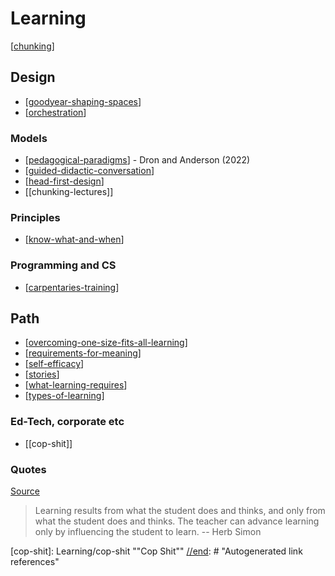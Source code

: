 # Learning
 
[[chunking]]

## Design

- [[goodyear-shaping-spaces]] 
- [[orchestration]]

### Models

- [[pedagogical-paradigms]] - Dron and Anderson (2022)
- [[guided-didactic-conversation]]
- [[head-first-design]]
- [[chunking-lectures]]

### Principles

- [[know-what-and-when]]

### Programming and CS

- [[carpentaries-training]]

## Path

- [[overcoming-one-size-fits-all-learning]]
- [[requirements-for-meaning]]
- [[self-efficacy]]
- [[stories]]
- [[what-learning-requires]]
- [[types-of-learning]]

### Ed-Tech, corporate etc

- [[cop-shit]]

### Quotes

[Source](https://eliterate.us/a-courseware-platform-for-expressing-pedagogical-intent/)
> Learning results from what the student does and thinks, and only from what the student does and thinks. The teacher can advance learning only by influencing the student to learn. -- Herb Simon

[//begin]: # "Autogenerated link references for markdown compatibility"
[chunking]: Learning/chunking "Chunking learning"
[goodyear-shaping-spaces]: Design/goodyear-shaping-spaces "Shaping Spaces - Peter Goodyear ALTC 2017 Keynote"
[orchestration]: orchestration "Orchestration"
[guided-didactic-conversation]: Learning/guided-didactic-conversation "Guided Didactic Conversation aka teaching-learning conversations"
[head-first-design]: Learning/head-first-design "Head First Design"
[know-what-and-when]: Learning/know-what-and-when "Help the learner know what, when and why to do something"
[carpentaries-training]: Learning/carpentaries-training "Carpentaries training course"
[overcoming-one-size-fits-all-learning]: Learning/overcoming-one-size-fits-all-learning "Overcoming one size fits all learning"
[requirements-for-meaning]: Learning/requirements-for-meaning "Requirements for meaning"
[self-efficacy]: Learning/self-efficacy "Self-efficacy"
[stories]: Learning/stories "Stories"
[what-learning-requires]: Learning/what-learning-requires "What learning requires"
[types-of-learning]: Learning/types-of-learning "Types of learning"
[//end]: # "Autogenerated link references"
[//begin]: # "Autogenerated link references for markdown compatibility"
[chunking]: Learning/chunking "Chunking learning"
[goodyear-shaping-spaces]: Design/goodyear-shaping-spaces "Shaping Spaces - Peter Goodyear ALTC 2017 Keynote"
[orchestration]: orchestration "Orchestration"
[pedagogical-paradigms]: Learning/pedagogical-paradigms "Pedagogical Paradigms"
[guided-didactic-conversation]: Learning/guided-didactic-conversation "Guided Didactic Conversation aka teaching-learning conversations"
[head-first-design]: Learning/head-first-design "Head First Design"
[know-what-and-when]: Learning/know-what-and-when "Help the learner know what, when and why to do something"
[carpentaries-training]: Learning/carpentaries-training "Carpentaries training course"
[overcoming-one-size-fits-all-learning]: Learning/overcoming-one-size-fits-all-learning "Overcoming one size fits all learning"
[requirements-for-meaning]: Learning/requirements-for-meaning "Requirements for meaning"
[self-efficacy]: Learning/self-efficacy "Self-efficacy"
[stories]: Learning/stories "Stories"
[what-learning-requires]: Learning/what-learning-requires "What learning requires"
[types-of-learning]: Learning/types-of-learning "Types of learning"
[cop-shit]: Learning/cop-shit ""Cop Shit""
[//end]: # "Autogenerated link references"